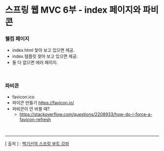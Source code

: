 스프링 웹 MVC 6부 - index 페이지와 파비콘
===

### 웰컴 페이지
  + index.html 찾아 보고 있으면 제공.
  + index.템플릿 찾아 보고 있으면 제공.
  + 둘 다 없으면 에러 페이지.

<br/>

### 파비콘
  + favicon.ico
  + 파이콘 만들기 https://favicon.io/
  + 파비콘이 안 바뀔 때?
    - https://stackoverflow.com/questions/2208933/how-do-i-force-a-favicon-refresh


<br/>

---
[ 출처 ] : [백기선의 스프링 부트 강좌](https://www.inflearn.com/course/%EC%8A%A4%ED%94%84%EB%A7%81%EB%B6%80%ED%8A%B8/)
